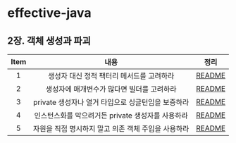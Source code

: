 # effective-java

## 2장. 객체 생성과 파괴

| Item |               내용                |                              정리                              |
|:----:|:-------------------------------:|:------------------------------------------------------------:|
|  1   |     생성자 대신 정적 팩터리 메서드를 고려하라     |     [README](chapter02/item1_생성자_대신_정적_팩터리_메서드를_고려하라.md)     |
|  2   |     생성자에 매개변수가 많다면 빌더를 고려하라     |     [README](chapter02/item2_생성자에_매개변수가_많다면_빌더를_고려하라.md)     |
|  3   | private 생성자나 열거 타입으로 싱글턴임을 보증하라 | [README](chapter02/item3_private_생성자나_열거_타입으로_싱글턴임을_보증하라.md) |
|  4   | 인스턴스화를 막으려거든 private 생성자를 사용하라  | [README](chapter02/item4_인스턴스화를_막으려거든_private_생성자를_사용하라.md)  |
|  5   |  자원을 직접 명시하지 말고 의존 객체 주입을 사용하라  | [README](chapter02/item4_인스턴스화를_막으려거든_private_생성자를_사용하라.md)  |
